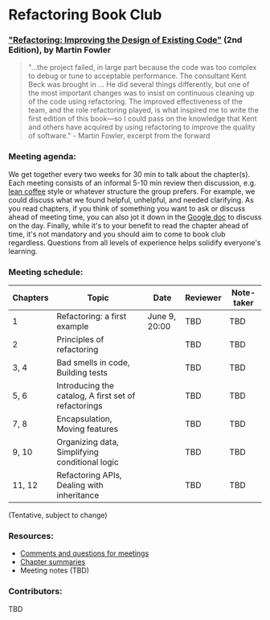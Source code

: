 # Refactoring Book Club

### ["Refactoring: Improving the Design of Existing Code"](https://www.amazon.ca/Refactoring-Improving-Design-Existing-Code/dp/0134757599/ref=sr_1_1?crid=28WPJ77S2LZCH&keywords=refactoring+martin+fowler&qid=1552664077&s=gateway&sprefix=refactor%2Caps%2C-1&sr=8-1) (2nd Edition), by Martin Fowler

> "...the project failed, in large part because the code was too complex to debug or tune to acceptable performance. The consultant Kent Beck was brought in ... He did several things differently, but one of the most important changes was to insist on continuous cleaning up of the code using refactoring. The improved effectiveness of the team, and the role refactoring played, is what inspired me to write the first edition of this book—so I could pass on the knowledge that Kent and others have acquired by using refactoring to improve the quality of software." - Martin Fowler, excerpt from the forward

### Meeting agenda:

We get together every two weeks for 30 min to talk about the chapter(s). Each meeting consists of an informal 5-10 min review then discussion, e.g. [lean coffee](http://agilecoffee.com/leancoffee/) style or whatever structure the group prefers. For example, we could discuss what we found helpful, unhelpful, and needed clarifying. As you read chapters, if you think of something you want to ask or discuss ahead of meeting time, you can also jot it down in the [Google doc](https://docs.google.com/document/d/1riTzBFDNBvNPHss8z7qK7U1dtx73TgC7yUtzkn3fla8/edit?usp=sharing) to discuss on the day. Finally, while it's to your benefit to read the chapter ahead of time, it's not mandatory and you should aim to come to book club regardless. Questions from all levels of experience helps solidify everyone's learning.

### Meeting schedule:

| Chapters | Topic                                                | Date                  | Reviewer | Note-taker |
| -------- | ---------------------------------------------------- | --------------------- | -------- | ---------- |
| 1        | Refactoring: a first example                         | June 9, 20:00         | TBD      | TBD        |
| 2        | Principles of refactoring                            |                       | TBD      | TBD        |
| 3, 4     | Bad smells in code, Building tests                   |                       | TBD      | TBD        |
| 5, 6     | Introducing the catalog, A first set of refactorings |                       | TBD      | TBD        |
| 7, 8     | Encapsulation, Moving features                       |                       | TBD      | TBD        |
| 9, 10    | Organizing data, Simplifying conditional logic       |                       | TBD      | TBD        |
| 11, 12   | Refactoring APIs, Dealing with inheritance           |                       | TBD      | TBD        |

(Tentative, subject to change)

### Resources:

- [Comments and questions for meetings](https://docs.google.com/document/d/1riTzBFDNBvNPHss8z7qK7U1dtx73TgC7yUtzkn3fla8/edit?usp=sharing)
- [Chapter summaries](./chapter-summaries.md)
- Meeting notes (TBD)

### Contributors:

TBD

